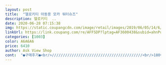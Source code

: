 ```yaml
---
layout: post 
title:  "헬로키티 아동용 모카 워터슈즈" 
description: 헬로키티  ..
date: 2020-06-28 07:15:38 
img: https://static.coupangcdn.com/image/retail/images/2019/06/05/14/6/34621c30-5ae2-461f-9212-5d98e658017d.jpg 
linkUrl: https://link.coupang.com/re/AFFSDP?lptag=AF3600438&subid=ahnPublicAsk&pageKey=231233824&itemId=747413290&vendorItemId=4879609398&traceid=V0-113-cedcc8a530e8b9cd 
categories: [1003] 
color: A6A6A6 
price: 6410 
author: Ask View Shop 
cont:  "●구매후기●<br/>/////////////////////////////////////////<br/>180이 190이라고 잘못 표기된거라고도 할 수 있겠어요<br/>190으로 잘샀구나했는데,<br/>2사이즈 크게 사라는 조언에 실측 160아이 180 샀어요.<br/> 살짝 여유있게 잘 맞아요.<br/> 1년은 신을 수 있을 거 같네요.<br/> 키티 그림이라 아이가 아주 좋아합니다.<br/><br/>5560원에 구매.<br/><br/>8월13일 오늘 물총놀이가 있어서 아침에 신겼어요<br/>걸어보니 발등까지 덮는 신발이라 벗겨지진 않지만 불안불안해 보이더라고요<br/>걸으면 발이 앞으로 쏠려서 뒤꿈치쪽으로 공간이남아요ㅋ<br/>게다가 우리아이발이 날씬한줄은 알았지만 겁나 날씬한가봐요<br/>그나마 내년까지 한번더 신기겠구나싶어 위안삼습니다<br/>그래도 딸아이는 좋다고 신고가니 마음은 한결가볍지만 아쉬운마음이 살짝 들었어요<br/>내구성은 차차 신겨보고 추가해보겠습니다.<br/><br/>내년까지 몹시충분히 신기겠어요<br/>너무 귀엽고 재질도 좋네요<br/>다른신발들과 비교해보고 길이재보니 확실이 작게나온것 맞고요<br/>뜨아, 진작에 한번 신겨볼것을,<br/>물총놀이하려면 많이 뛰어다니고 해야되서 발이 편해야 하므로 아쿠아슈즈구입했어요<br/>바닥도 미끄러질 염려는 없어보여요<br/>발실측은 165입니다<br/>사이즈선택도 잘한것같고 잘신길게요<br/>상세설명에도 190은 안창사이즈 180이라고 나와있죠<br/>신발 통도 크고요 걸으면 헐떡거려요<br/>아이 래쉬가드도 핑크라 슈즈까지 핑크사기가 꺼려졌거든요,<br/>아이발이 지나치게 날씬하다면 한사이즈만 크게 사야겠어요<br/>아쿠아는 좀크게 신는게 좋대서 원래 170신지만 안사이즈 180인거보고 190주문했어요<br/>암튼 상세설명 나온대로 사이즈표보고 구입하면 실패하지 않을것같아요<br/>앞코는 닳음방지처리가 되어있고요<br/>오늘막상 신겨보니 대박커요ㅋㅋㅋ<br/>육안으로 봤을때와 다른신발들과 비교해봤을때 작게나온게 분명하길래<br/>일단, 작게 나왔대서 평소사이즈 170인데 190주문했고요<br/>자로 길이재봤을때 180나왔는데 진짜 1.<br/>5센치만큼 길이가 남고요,<br/>크록스가 있어서 크록스 신어도 되지만 아이가 발이 날씬발이라 볼이넓은 크록스 좀불편해 하길래<br/>큰아이 곧 유치원에서 물총놀이하며 물놀이가 있을예정이라 구입했어요<br/>키티가 이쁜것같아서 키티로 사고는싶고 하다가 요거발견하고 구입했는데 정말예쁩니다<br/>평소에는 160사이즈 신는데 170을 주문했는데도 너무 딱 맞아서 뒤꿈치 아프다고<br/>핑크색 키티 아쿠아도있었는데<br/>해서  밴드하고  신켜야겠네요<br/>" 
---
```


